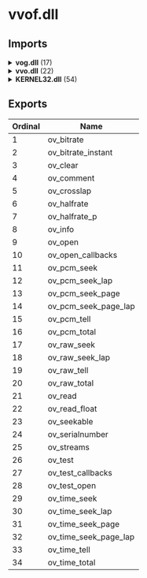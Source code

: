 # vvof.dll

## Imports

<details><summary><b>vog.dll</b> (17)</summary><p>

| Ordinal | Name |
| ------- | ---- |
| 23 | ogg_sync_clear |
| 14 | ogg_stream_init |
| 29 | ogg_sync_wrote |
| 22 | ogg_sync_buffer |
| 25 | ogg_sync_init |
| 16 | ogg_stream_packetout |
| 18 | ogg_stream_pagein |
| 21 | ogg_stream_reset_serialno |
| 8 | ogg_page_serialno |
| 27 | ogg_sync_pageseek |
| 28 | ogg_sync_reset |
| 5 | ogg_page_granulepos |
| 4 | ogg_page_eos |
| 20 | ogg_stream_reset |
| 3 | ogg_page_continued |
| 17 | ogg_stream_packetpeek |
| 10 | ogg_stream_clear |

</p></details>
<details><summary><b>vvo.dll</b> (22)</summary><p>

| Ordinal | Name |
| ------- | ---- |
| 37 | vorbis_synthesis_headerin |
| 12 | vorbis_block_clear |
| 17 | vorbis_comment_init |
| 30 | vorbis_info_clear |
| 16 | vorbis_comment_clear |
| 31 | vorbis_info_init |
| 32 | vorbis_packet_blocksize |
| 35 | vorbis_synthesis_halfrate |
| 36 | vorbis_synthesis_halfrate_p |
| 42 | vorbis_synthesis_restart |
| 41 | vorbis_synthesis_read |
| 40 | vorbis_synthesis_pcmout |
| 34 | vorbis_synthesis_blockin |
| 43 | vorbis_synthesis_trackonly |
| 29 | vorbis_info_blocksize |
| 13 | vorbis_block_init |
| 38 | vorbis_synthesis_init |
| 33 | vorbis_synthesis |
| 0 | _analysis_output_always |
| 39 | vorbis_synthesis_lapout |
| 44 | vorbis_window |
| 21 | vorbis_dsp_clear |

</p></details>
<details><summary><b>KERNEL32.dll</b> (54)</summary><p>

| Ordinal | Name |
| ------- | ---- |
| 559 | RtlUnwind |
| 448 | LCMapStringW |
| 447 | LCMapStringA |
| 342 | GetStringTypeW |
| 339 | GetStringTypeA |
| 484 | MultiByteToWideChar |
| 450 | LoadLibraryA |
| 305 | GetOEMCP |
| 185 | GetACP |
| 191 | GetCPInfo |
| 432 | InterlockedIncrement |
| 429 | InterlockedDecrement |
| 170 | FlushFileBuffers |
| 636 | SetStdHandle |
| 735 | WriteFile |
| 264 | GetEnvironmentStringsW |
| 262 | GetEnvironmentStrings |
| 722 | WideCharToMultiByte |
| 179 | FreeEnvironmentStringsW |
| 178 | FreeEnvironmentStringsA |
| 292 | GetModuleFileNameA |
| 247 | GetCurrentProcess |
| 670 | TerminateProcess |
| 294 | GetModuleHandleA |
| 318 | GetProcAddress |
| 523 | RaiseException |
| 415 | HeapFree |
| 409 | HeapAlloc |
| 418 | HeapReAlloc |
| 202 | GetCommandLineA |
| 372 | GetVersion |
| 413 | HeapDestroy |
| 411 | HeapCreate |
| 703 | VirtualFree |
| 426 | InitializeCriticalSection |
| 85 | DeleteCriticalSection |
| 102 | EnterCriticalSection |
| 449 | LeaveCriticalSection |
| 125 | ExitProcess |
| 699 | VirtualAlloc |
| 250 | GetCurrentThreadId |
| 677 | TlsSetValue |
| 674 | TlsAlloc |
| 675 | TlsFree |
| 625 | SetLastError |
| 676 | TlsGetValue |
| 282 | GetLastError |
| 621 | SetHandleCount |
| 338 | GetStdHandle |
| 277 | GetFileType |
| 336 | GetStartupInfoA |
| 618 | SetFilePointer |
| 27 | CloseHandle |
| 536 | ReadFile |

</p></details>

## Exports


| Ordinal | Name |
| ------- | ---- |
| 1 | ov_bitrate |
| 2 | ov_bitrate_instant |
| 3 | ov_clear |
| 4 | ov_comment |
| 5 | ov_crosslap |
| 6 | ov_halfrate |
| 7 | ov_halfrate_p |
| 8 | ov_info |
| 9 | ov_open |
| 10 | ov_open_callbacks |
| 11 | ov_pcm_seek |
| 12 | ov_pcm_seek_lap |
| 13 | ov_pcm_seek_page |
| 14 | ov_pcm_seek_page_lap |
| 15 | ov_pcm_tell |
| 16 | ov_pcm_total |
| 17 | ov_raw_seek |
| 18 | ov_raw_seek_lap |
| 19 | ov_raw_tell |
| 20 | ov_raw_total |
| 21 | ov_read |
| 22 | ov_read_float |
| 23 | ov_seekable |
| 24 | ov_serialnumber |
| 25 | ov_streams |
| 26 | ov_test |
| 27 | ov_test_callbacks |
| 28 | ov_test_open |
| 29 | ov_time_seek |
| 30 | ov_time_seek_lap |
| 31 | ov_time_seek_page |
| 32 | ov_time_seek_page_lap |
| 33 | ov_time_tell |
| 34 | ov_time_total |

</p></details>
